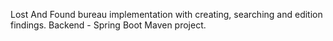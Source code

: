 Lost And Found bureau implementation with creating, searching and edition findings. Backend - Spring Boot Maven project.
